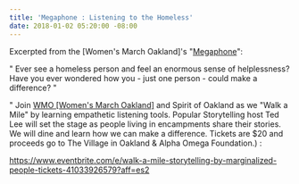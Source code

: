 ```yaml
---
title: 'Megaphone : Listening to the Homeless'
date: 2018-01-02 05:20:00 -08:00
---
```


Excerpted from the [Women's March Oakland]'s "[Megaphone](https://womensmarchoakland.org/the-megaphone)": 

"  Ever see a homeless person and feel an enormous sense of helplessness? Have you ever wondered how you - just one person - could make a difference? "

"  Join [WMO [Women's March Oakland]](https://womensmarchoakland.org/about-the-march/) and Spirit of Oakland as we "Walk a Mile" by learning empathetic listening tools. Popular Storytelling host Ted Lee will set the stage as people living in encampments share their stories. We will dine and learn how we can make a difference. Tickets are $20 and proceeds go to The Village in Oakland & Alpha Omega Foundation.) :

https://www.eventbrite.com/e/walk-a-mile-storytelling-by-marginalized-people-tickets-41033926579?aff=es2